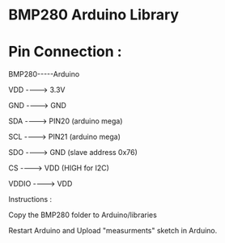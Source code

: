 BMP280 Arduino Library
======================
Pin Connection : 
======

BMP280-----Arduino

VDD   ----> 3.3V

GND   ----> GND

SDA   ----> PIN20 (arduino mega) 

SCL   ----> PIN21 (arduino mega)

SDO   ----> GND   (slave address 0x76)

CS    ----> VDD   (HIGH for I2C)

VDDIO ----> VDD


Instructions :

Copy the BMP280 folder to Arduino/libraries

Restart Arduino and Upload "measurments" sketch in Arduino.




